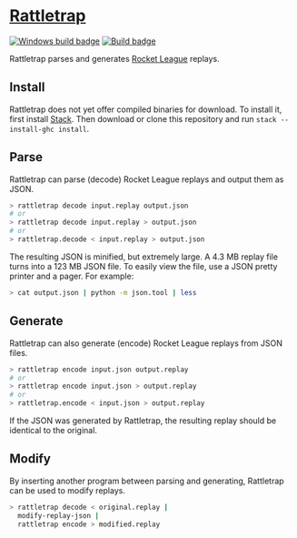 # [Rattletrap][]

[![Windows build badge][]][windows build]
[![Build badge][]][build]

Rattletrap parses and generates [Rocket League][] replays.

## Install

Rattletrap does not yet offer compiled binaries for download. To install it,
first install [Stack][]. Then download or clone this repository and run
`stack --install-ghc install`.

## Parse

Rattletrap can parse (decode) Rocket League replays and output them as JSON.

``` sh
> rattletrap decode input.replay output.json
# or
> rattletrap decode input.replay > output.json
# or
> rattletrap.decode < input.replay > output.json
```

The resulting JSON is minified, but extremely large. A 4.3 MB replay file turns
into a 123 MB JSON file. To easily view the file, use a JSON pretty printer and
a pager. For example:

``` sh
> cat output.json | python -m json.tool | less
```

## Generate

Rattletrap can also generate (encode) Rocket League replays from JSON files.

``` sh
> rattletrap encode input.json output.replay
# or
> rattletrap encode input.json > output.replay
# or
> rattletrap.encode < input.json > output.replay
```

If the JSON was generated by Rattletrap, the resulting replay should be
identical to the original.

## Modify

By inserting another program between parsing and generating, Rattletrap can be
used to modify replays.

``` sh
> rattletrap decode < original.replay |
  modify-replay-json |
  rattletrap encode > modified.replay
```

[Rattletrap]: https://github.com/tfausak/rattletrap
[Windows build badge]: https://ci.appveyor.com/api/projects/status/github/tfausak/rattletrap?branch=main&svg=true
[windows build]: https://ci.appveyor.com/project/TaylorFausak/rattletrap
[Build badge]: https://travis-ci.org/tfausak/rattletrap.svg?branch=main
[build]: https://travis-ci.org/tfausak/rattletrap
[Rocket League]: https://www.rocketleaguegame.com
[Stack]: https://docs.haskellstack.org/en/stable/README/
